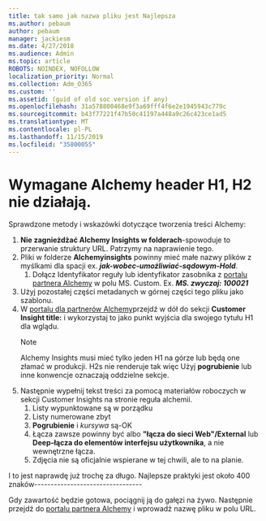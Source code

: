 ```yaml
---
title: tak samo jak nazwa pliku jest Najlepsza
ms.author: pebaum
author: pebaum
manager: jackiesm
ms.date: 4/27/2018
ms.audience: Admin
ms.topic: article
ROBOTS: NOINDEX, NOFOLLOW
localization_priority: Normal
ms.collection: Adm_O365
ms.custom: ''
ms.assetid: (guid of old soc version if any)
ms.openlocfilehash: 31a578800468e9f3a69fff4f6e2e1945943c779c
ms.sourcegitcommit: b43f77221f47b50c41197a448a9c26c423ce1ad5
ms.translationtype: MT
ms.contentlocale: pl-PL
ms.lasthandoff: 11/15/2019
ms.locfileid: "35800055"
---
```

# <a name="required-alchemy-header-h1-h2s-dont-work"></a>Wymagane Alchemy header H1, H2 nie działają.
Sprawdzone metody i wskazówki dotyczące tworzenia treści Alchemy:

1. **Nie zagnieżdżać Alchemy Insights w folderach**-spowoduje to przerwanie struktury URL. Patrzymy na naprawienie tego.
1. Pliki w folderze **Alchemyinsights** powinny mieć małe nazwy plików z myślkami dla spacji ex. ***jak-wobec-umożliwiać-sądowym-Hold***.
    1. Dołącz Identyfikator reguły lub identyfikator zasobnika z [portalu partnera Alchemy](https://alchemyportal.azurewebsites.net) w polu MS. Custom. Ex. ***MS. zwyczaj: 100021***
1. Użyj pozostałej części metadanych w górnej części tego pliku jako szablonu.
1. W [portalu dla partnerów Alchemy](https://alchemyportal.azurewebsites.net)przejdź w dół do sekcji **Customer Insight title:** i wykorzystaj to jako punkt wyjścia dla swojego tytułu H1 dla wglądu. 
    > [!NOTE]
    > Alchemy Insights musi mieć tylko jeden H1 na górze lub będą one złamać w produkcji. H2s nie renderuje tak więc Użyj **pogrubienie** lub inne konwencje oznaczają oddzielne sekcje.
1. Następnie wypełnij tekst treści za pomocą materiałów roboczych w sekcji Customer Insights na stronie reguła alchemii.
    1. Listy wypunktowane są w porządku
    1. Listy numerowane zbyt
    1. **Pogrubienie** i *kursywa* są-OK
    1. Łącza zawsze powinny być albo **"łącza do sieci Web"/External** lub **Deep-łącza do elementów interfejsu użytkownika**, a nie wewnętrzne łącza.
    1. Zdjęcia nie są oficjalnie wspierane w tej chwili, ale to na planie.

I to jest naprawdę już trochę za długo. Najlepsze praktyki jest około 400 znaków---------------------------------

Gdy zawartość będzie gotowa, pociągnij ją do gałęzi na żywo. Następnie przejdź do [portalu partnera Alchemy](https://alchemyportal.azurewebsites.net) i wprowadź nazwę pliku w polu URL. 
